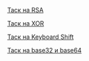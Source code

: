[Таск на RSA](./RSA.md)

[Таск на XOR](./xor.md)

[Таск на Keyboard Shift](./keyboard.md)

[Таск на base32 и base64](./base32+64.md)
